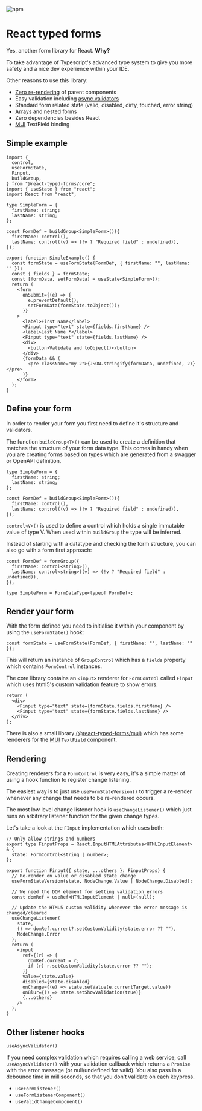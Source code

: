 ![npm](https://img.shields.io/npm/v/@react-typed-forms/core?style=plastic)

# React typed forms

Yes, another form library for React. **Why?**

To take advantage of Typescript's advanced type system to give you more safety and a nice dev experience within your IDE.

Other reasons to use this library:

- [Zero re-rendering](packages/examples/basic.tsx) of parent components
- Easy validation including [async validators](packages/examples/validation.tsx)
- Standard form related state (valid, disabled, dirty, touched, error string)
- [Arrays](packages/example/arrays.tsx) and nested forms
- Zero dependencies besides React
- [MUI](https://material-ui.com/) TextField binding

## Simple example

```tsx
import {
  control,
  useFormState,
  Finput,
  buildGroup,
} from "@react-typed-forms/core";
import { useState } from "react";
import React from "react";

type SimpleForm = {
  firstName: string;
  lastName: string;
};

const FormDef = buildGroup<SimpleForm>()({
  firstName: control(),
  lastName: control((v) => (!v ? "Required field" : undefined)),
});

export function SimpleExample() {
  const formState = useFormState(FormDef, { firstName: "", lastName: "" });
  const { fields } = formState;
  const [formData, setFormData] = useState<SimpleForm>();
  return (
    <form
      onSubmit={(e) => {
        e.preventDefault();
        setFormData(formState.toObject());
      }}
    >
      <label>First Name</label>
      <Finput type="text" state={fields.firstName} />
      <label>Last Name *</label>
      <Finput type="text" state={fields.lastName} />
      <div>
        <button>Validate and toObject()</button>
      </div>
      {formData && (
        <pre className="my-2">{JSON.stringify(formData, undefined, 2)}</pre>
      )}
    </form>
  );
}
```

## Define your form

In order to render your form you first need to define it's structure and validators.

The function `buildGroup<T>()` can be used to create a definition that matches the structure of your form data type. This comes in handy when you are creating forms based on types which are generated from a swagger or OpenAPI definition.

```tsx
type SimpleForm = {
  firstName: string;
  lastName: string;
};

const FormDef = buildGroup<SimpleForm>()({
  firstName: control(),
  lastName: control((v) => (!v ? "Required field" : undefined)),
});
```

`control<V>()` is used to define a control which holds a single immutable value of type V. When used within `buildGroup` the type will be inferred.

Instead of starting with a datatype and checking the form structure, you can also go with a form first approach:

```tsx
const FormDef = formGroup({
  firstName: control<string>(),
  lastName: control<string>((v) => (!v ? "Required field" : undefined)),
});

type SimpleForm = FormDataType<typeof FormDef>;
```

## Render your form

With the form defined you need to initialise it within your component by using the `useFormState()` hook:

```tsx
const formState = useFormState(FormDef, { firstName: "", lastName: "" });
```

This will return an instance of `GroupControl` which has a `fields` property which contains `FormControl` instances.

The core library contains an `<input>` renderer for `FormControl` called `Finput` which uses html5's custom validation feature to show errors.

```tsx
return (
  <div>
    <Finput type="text" state={formState.fields.firstName} />
    <Finput type="text" state={formState.fields.lastName} />
  </div>
);
```

There is also a small library [(@react-typed-forms/mui)](packages/mui/index.tsx) which has some renderers for the [MUI](https://material-ui.com/) `TextField` component.

## Rendering

Creating renderers for a `FormControl` is very easy, it's a simple matter of using a hook function to register change listening.

The easiest way is to just use `useFormStateVersion()` to trigger a re-render whenever any change that needs to be re-rendered occurs.

The most low level change listener hook is `useChangeListener()` which just runs an arbitrary listener function for the given change types.

Let's take a look at the `FInput` implementation which uses both:

```tsx
// Only allow strings and numbers
export type FinputProps = React.InputHTMLAttributes<HTMLInputElement> & {
  state: FormControl<string | number>;
};

export function Finput({ state, ...others }: FinputProps) {
  // Re-render on value or disabled state change
  useFormStateVersion(state, NodeChange.Value | NodeChange.Disabled);

  // We need the DOM element for setting validation errors
  const domRef = useRef<HTMLInputElement | null>(null);

  // Update the HTML5 custom validity whenever the error message is changed/cleared
  useChangeListener(
    state,
    () => domRef.current?.setCustomValidity(state.error ?? ""),
    NodeChange.Error
  );
  return (
    <input
      ref={(r) => {
        domRef.current = r;
        if (r) r.setCustomValidity(state.error ?? "");
      }}
      value={state.value}
      disabled={state.disabled}
      onChange={(e) => state.setValue(e.currentTarget.value)}
      onBlur={() => state.setShowValidation(true)}
      {...others}
    />
  );
}
```

## Other listener hooks

`useAsyncValidator()`

If you need complex validation which requires calling a web service, call `useAsyncValidator()` with your validation callback which returns a `Promise` with the error message (or null/undefined for valid). You also pass in a debounce time in milliseconds, so that you don't validate on each keypress.

- `useFormListener()`
- `useFormListenerComponent()`
- `useValidChangeComponent()`
